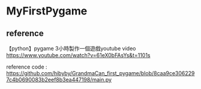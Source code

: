 # MyFirstPygame
## reference
【python】pygame 3小時製作一個遊戲youtube video https://www.youtube.com/watch?v=61eX0bFAsYs&t=1101s

reference code : https://github.com/hibyby/GrandmaCan_first_pygame/blob/8caa9ce3062297c4b0690083b2eef8b3ea447198/main.py

